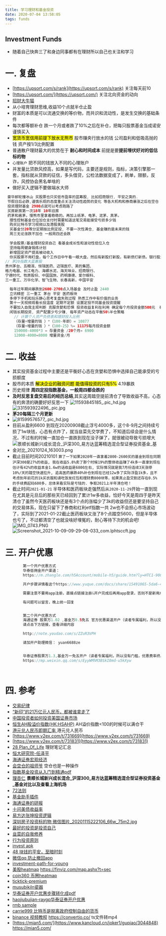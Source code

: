 ```yaml
---
title: 学习理财和基金投资
date: 2020-07-04 13:58:05
tags: funds
---
```

Investment Funds
---

* 随着自己快奔三了和身边同事都有在理财所以自己也关注和学习
 <!--more-->
# 一. 复盘
* [https://upsort.com/s/rank](https://upsort.com/s/rank) 关注每天前10
* [https://upsort.com/](https://upsort.com/) 关注北向资金的动向
* [招财大牛猫](https://mp.weixin.qq.com/mp/profile_ext?action=home&__biz=MjM5MjAxNTE4MA==&scene=124#wechat_redirect)
* 从小培育理财思维,收益10个点就半仓止盈
* 财富的本质是可以流通交换的等价物，而共识和流动性，是发生交换的基础条件
* 每次都等额补仓 跌一个月或者跌了10%之后在补仓，把每只股票基金当成诺安谨慎买入
* <font style="color:black; background:yellow">宽货币宽信用前提下放水无熊市</font> 股市赚央行放水的钱 公司盈利和低吸高抛的钱 资产按1/3比例配置
* 普通散户理财最大的优势在于 **耐心和时间成本** 前提是要**提前埋伏好对的低估标的物**
* `心理账户` 把不同的钱放入不同的心理账户
* 并发量比贷款风控高，如果是写代码，主要还是规则，指标，决策引擎那一套，指标就从贷款的征信，多头借贷，公检法数据变成了，刷单，限额，反诈，风控协会黑名单啥的
* 做好买入逻辑不要做端水大师
```java
 豪华邮轮撞冰山 买股票也只买低市盈率的蓝筹股, 比如招商银行, 平安之类的.
 节假日后必跌,谨慎乐观的态度重点关注流动性趋势的变化 等各大机构和券商暴涨之后在空仓
 投资理财基金 2900点就可以考虑跑路了
 买房新房第一次18年 10年旧房
 药茅和酱茅，慢熊市里拿着稳稳的。再加上纸茅、电茅、泥茅、真茅。
  理性控制基金仓位加仓支付时需要知道这笔交易能接受亏损多少钱
  购买比特币学习视频以及港股美股
  买基金分20等分定期按比例定投, 不要一次性满仓, 基金赚的是未来的钱
  周三无论涨跌不加仓 一般周四还会跌
 
  学会股票/基金理财投资自己 看基金成长性和波动性低位入仓
  坚持每周健身锻炼计划
  新增固定资产提高被动收入
  你买股票不用盯盘，每个工作日中午看一眼大盘，然后有新股打新股，有新债打新债。银行股只要看是六个月内低点就买个 10-20 手，只买不卖等年底分红，有闲置资金在月底月初买入国债逆回购。到年底减仓至 50%结算收益。基本上可以闭眼躺赢 70-80%的基金，股票组合以及支付宝余额宝。
// 茅20指数大蓝筹股
贵州茅台、五粮液、恒瑞医药、迈瑞医疗、美的集团、
格力电器、长江电力、海螺水泥、海天味业、招商银行、
宁德时代、牧原股份、中国国旅、药明康德、爱尔眼科、
三一重工、万华化学、智飞生物、长春高新，中国平安

  每年过年期间暴跌到2600-2700点入场基金 及时止盈 2440
  立讯精密 三一重工 茅台 平安 医药板块
  多停下手机和玩乐静心思考复盘失败过程 熟悉工作中有价值的业务
  第十一天视频观看长投温度 定期不定额 设置定投不同基金投资提醒
  不要加入自我主观判断 克服贪婪和恐惧 投资收益复利在利用 确定每个月投资金额500元  确定投资基数  最低温度差》5度就切换指数基金 〉50度全部卖出
  闲钱长期投资, 资产配置少亏少赚, 每年资产动态在平衡50%半仓策略
    // 计算个人资产负债表和理财投入比例
    （存量+增量的钱 ）*（100-年龄）= 10877
    （存量+增量的钱 ）*（100-25）%= 11175每月投资金额
    150000-4000*3 = 存量资金 /20个月= 6900
    12000-4000=8000 增量资金/月
```
# 二. 收益
* 其实投资基金过程中主要还是平衡好心态在贪婪和恐惧中选择自己能承受的亏损额度
* 股市的本质 <font style="color:black; background:yellow">解决企业的融资问题 能值得投资的只有5%</font> 4.19暴跌
* 历史规律 **周四定投指数基金，一般周四都会跌的**
* **及时反思复盘交易后的经历总结**,其实这周踏空提前清仓了导致收益不高，心态有的奔溃的确要好好反思一下
  ![11593845185_.pic_hd.jpg](https://i.loli.net/2020/07/04/HX8hl4UBtyZNP5e.png)
  ![331593922496_.pic.jpg](https://i.loli.net/2020/07/05/GkKzj5VO1oI2mp8.jpg)
* **茅20每隔三个月更新**
* ![81599576577_.pic_hd.jpg](https://i.loli.net/2020/09/08/XxbohLlpCuiwPZQ.png)
* 目前从盈利6600 到现在20200908截止浮亏4000多，这个8-9月之间持续亏损了1w块钱，心态有点炸了，就当韭菜先交学费了，不知道后续会是什么情况，不过有的时候一直加仓一直跌到现在没子弹了，就很被动导致亏损增大
*  ![景顺长城新兴成长混合_沪深300_易方达蓝筹精选混合型证券投资基金_基金对比_20210124_163003.png](https://i.loli.net/2021/01/24/zxUAX2rdSMZNJCa.png)
* 截止目前时间20210101 `算了一下如果2020年一直拿着2800-2600买的基金到现在同期沪深300是27%的收益, 我在收益5.8%卖了那个时候19%的整体收益赚了4k多一直拿到现在估计有42%的收益本金1.6w的话收益是6800左右, 实际情况就是我7月份连续3天涨停10%/天的踏空快速拉升, 追高医药暴跌40%补仓到现在已经12w多了实际浮盈1k多，且不考虑到年前花的1k买衣服和请吃饭发红包和理财费800块等，如果真止盈交割还存在0.5%的手续费起码600多，总体来看实际是亏钱的. 争取2021上半年清仓吧！`
* 截止时间`2021-01-21` 半导体和医药板块走强然后从`2020-11-29`开始一直到现在尤其是元旦后的那些天已经回到了累计1w多收益，恰好今天是周四于是昨天清仓了虽然今天医药板块还是有3个点的涨幅少了3k的收益但还是要坚持自己的交易体系，现在只留下了券商和红利etf指数一共 2w也不会担心市场波动了，实际到了2021-01-22截止医药板块又涨了8个点踏空5600，但是半导体也亏了，不过都清空了也就没啥好埋冤的，耐心等待下次的机会吧!
  ![IMG_0743.PNG](https://i.loli.net/2021/01/21/roAtmZ1KLeVWH3D.png)
  ![Screenshot_2021-10-09-09-29-08-033_com.lphtsccft.jpg](https://i.loli.net/2021/10/09/dsfq9bNIrin8TFm.jpg)
# 三. 开户优惠
```java
        第一个开户优惠方式
        华泰低佣金开户渠道：
        https://m.zhangle.com/h5Account/mobile-h5/guide.htm?ly=HTC1-9000022967&param1=011311

        开户步骤详情看这个https://www.yuque.com/docs/share/15491065-5da6-4e53-87e7-daeddce0b7fc?from=singlemessage

        需要注意不要用app注册，直接点链接注册&开户完成后再用app登录，否则不是新用户无法享受低佣金优惠

        有问题可以留言，晚上统一回复


        第二个开户优惠方式
        海通证券 股票万1.02 ,基金万0.5免五 官方优惠渠道开户（读者专属福利，所以没有门槛，优惠费率终身有效）
        请点击下方链接，查看详细内容

        http://note.youdao.com/s/ZZuR3VPH

        请加开户助理微信： yuan6688ze


        华泰证券股票万1.3,基金万一免五开户（读者专属福利，所以没有门槛，优惠费率终身有效）
        https://mp.weixin.qq.com/s/EyyWMhM3BSkI0md-u5kXyw




```

# 四. 参考
* [交易纪律](https://mednoter.com/two-rules-for-investment.html)
* [“新印”的21万亿元人民币，都被谁拿走了](https://www.mg21.com/guide/?p=6309)
* [中国投资者如何投资美国证券市场](https://www.cs.jhu.edu/~grant/investment.html)
* [恒生AH股溢价指数(HK:HSAHP)](https://xueqiu.com/S/HKHSAHP) AH溢价指数<100的时候可以满仓干
* [港元兑人民币即期汇率 ](http://gu.sina.cn/fx/hq/quotes.php?code=HKDCNY&from=wap) 港元兑人民币
* [https://www.v2ex.com/t/731669](https://www.v2ex.com/t/731669)
* [https://www.v2ex.com/t/731831](https://www.v2ex.com/t/731831)
* [28 Plan_Of_Life](https://codewindy.github.io/efunds/28Plan-Of-Life.pdf) 理财笔记汇总
* [恒大研究院-任泽平](http://pdf.dfcfw.com/pdf/H3_AP201906261336478343_1.pdf)
* [海通证券宏观经济](https://www.htsec.com/jfimg/colimg/upload/20200609/85201591667410913.pdf)
* [会空仓的祖师爷](https://xueqiu.com/4864403211) 空仓也是一种操作
* [指数基金投资从入门到精通pdf](https://wws.lanzous.com/i6UMXeawtmh)
* [理杏仁](https://www.lixinger.com/analytics/fund/jj/260108/260108/detail/fund-compare?selected-index-ids=1000000000300&start-date=2011-01-24&end-date=2021-01-24&compare-stock-ids=3000000005827) **景顺长城新兴成长混合_沪深300_易方达蓝筹精选混合型证券投资基金_基金对比以及查看上海机场**
* [72法则](https://user.guancha.cn/main/content?id=355227)
* [基金助手插件](https://rabt.gitee.io/funds/docs/dist/index.html#/Download)
* [海通证券的研报](https://www.htsec.com/ChannelHome/2016102402/index.shtml)
* [十问美债收益率](https://mp.weixin.qq.com/s/TzLhmZL3oqgKiP8QvlbSYw)
* [易方达张坤投资逻辑](https://mp.weixin.qq.com/s/cWf-1HaQUEMHPkxOSA8tXA)
* [深圳房子投资标的物 微信图片_20201115222106_66w_75m2.jpg](https://i.loli.net/2021/04/10/lEveRMrVgnhzI7T.jpg)
* [最好的投资是投资自己](https://read678.com/amazonManage/index/471)
* [韭菜的自我修养](https://read678.com/amazonManage/index/572)
* [行为投资原则](https://read678.com/JdBook/index/25829)
* [invest apk](https://www.yxssp.com/27760.html)
* [48 块钱的平安，至暗时刻](https://www.v2ex.com/t/803718)
* [微信qq 防止撤回app](https://xiaoyuboi.lanzoui.com/b0c3l6nab)
* [investment-path-for-young](https://www.bmpi.dev/money/investment-pinath-for-young/)
* [美股heatmap](https://finviz.com/) https://finviz.com/map.ashx?t=sec
* [coin360 币圈heatmap](https://coin360.com/)
* [ticktick-premium](https://apkmazon.com/ticktick-premium.html)
* [musubikiln瓷器](https://musubikiln.com/)
* [华泰证券开户优惠步骤转化成pdf](https://github.com/codewindy/blog/blob/master/source/efunds/2021-10-09_2021%E5%8D%8E%E6%B3%B0%E8%AF%81%E5%88%B8%E5%BC%80%E6%88%B7%20%E4%BD%A3%E9%87%91%E4%BD%8E%E8%87%B3%E4%B8%871.pdf)
* [haojiubujian-raygp华泰证券开户优惠](https://www.yuque.com/haojiubujian-raygp/fxnnqr/fy6vbu)
* [rmb sample](http://www.pbc.gov.cn/rmyh/2019rmb/index.html)
* [carrie999 比特币是脱离政府控制自由的货币](https://carrie999.github.io/carrie/post/btc/)
* [binance 视频教程](https://www.binance.com/zh-CN/support/faq/c-5?navId=5) https://convertio.co/ ts文件转mp4
* [https://mian5.com/](https://www.kancloud.cn/joker1/gupiao/3044848) https://mian5.com/ 
